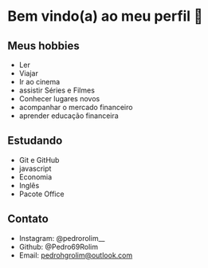 # Bem vindo(a) ao meu perfil 👋

## Meus hobbies
- Ler
- Viajar
- Ir ao cinema
- assistir Séries e Filmes
- Conhecer lugares novos
- acompanhar o mercado financeiro
- aprender educação financeira

## Estudando
- Git e GitHub
- javascript
- Economia
- Inglês
- Pacote Office

##  Contato
- Instagram: @pedrorolim__
- Github: @Pedro69Rolim
- Email: pedrohgrolim@outlook.com
